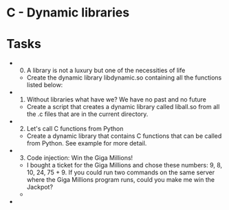 # C - Dynamic libraries

# Tasks

* 0. A library is not a luxury but one of the necessities of life
  * Create the dynamic library libdynamic.so containing all the functions listed below:
* 1. Without libraries what have we? We have no past and no future
  * Create a script that creates a dynamic library called liball.so from all the .c files that are in the current directory.
* 2. Let's call C functions from Python
   * Create a dynamic library that contains C functions that can be called from Python. See example for more detail.
  
* 3. Code injection: Win the Giga Millions!
  * I bought a ticket for the Giga Millions and chose these numbers: 9, 8, 10, 24, 75 + 9. If you could run two commands on the same server where the Giga Millions program runs, could you make me win the Jackpot?
  *
* 
